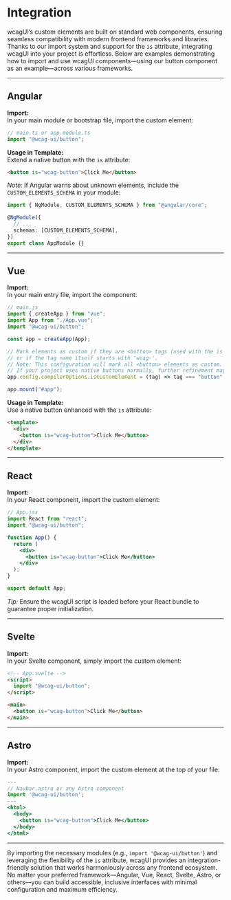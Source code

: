 # Integration

wcagUI’s custom elements are built on standard web components, ensuring seamless compatibility with modern frontend frameworks and libraries. Thanks to our import system and support for the `is` attribute, integrating wcagUI into your project is effortless. Below are examples demonstrating how to import and use wcagUI components—using our button component as an example—across various frameworks.

---

## Angular

**Import:**  
In your main module or bootstrap file, import the custom element:

```typescript
// main.ts or app.module.ts
import "@wcag-ui/button";
```

**Usage in Template:**  
Extend a native button with the `is` attribute:

```html
<button is="wcag-button">Click Me</button>
```

_Note:_ If Angular warns about unknown elements, include the `CUSTOM_ELEMENTS_SCHEMA` in your module:

```typescript
import { NgModule, CUSTOM_ELEMENTS_SCHEMA } from "@angular/core";

@NgModule({
  // ...
  schemas: [CUSTOM_ELEMENTS_SCHEMA],
})
export class AppModule {}
```

---

## Vue

**Import:**  
In your main entry file, import the component:

```javascript
// main.js
import { createApp } from "vue";
import App from "./App.vue";
import "@wcag-ui/button";

const app = createApp(App);

// Mark elements as custom if they are <button> tags (used with the is attribute)
// or if the tag name itself starts with 'wcag-'.
// Note: This configuration will mark all <button> elements as custom.
// If your project uses native buttons normally, further refinement may be needed.
app.config.compilerOptions.isCustomElement = (tag) => tag === "button" || tag.startsWith("wcag-");

app.mount("#app");
```

**Usage in Template:**  
Use a native button enhanced with the `is` attribute:

```html
<template>
  <div>
    <button is="wcag-button">Click Me</button>
  </div>
</template>
```

---

## React

**Import:**  
In your React component, import the custom element:

```jsx
// App.jsx
import React from "react";
import "@wcag-ui/button";

function App() {
  return (
    <div>
      <button is="wcag-button">Click Me</button>
    </div>
  );
}

export default App;
```

_Tip:_ Ensure the wcagUI script is loaded before your React bundle to guarantee proper initialization.

---

## Svelte

**Import:**  
In your Svelte component, simply import the custom element:

```html
<!-- App.svelte -->
<script>
  import "@wcag-ui/button";
</script>

<main>
  <button is="wcag-button">Click Me</button>
</main>
```

---

## Astro

**Import:**  
In your Astro component, import the custom element at the top of your file:

```jsx
---
// Navbar.astro or any Astro component
import '@wcag-ui/button';
---
<html>
  <body>
    <button is="wcag-button">Click Me</button>
  </body>
</html>
```

---

By importing the necessary modules (e.g., `import '@wcag-ui/button'`) and leveraging the flexibility of the `is` attribute, wcagUI provides an integration-friendly solution that works harmoniously across any frontend ecosystem. No matter your preferred framework—Angular, Vue, React, Svelte, Astro, or others—you can build accessible, inclusive interfaces with minimal configuration and maximum efficiency.
